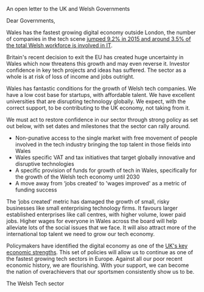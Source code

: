An open letter to the UK and Welsh Governments

Dear Governments,

Wales has the fastest growing digital economy outside London, the number of companies in the tech scene [jumped 9.2% in 2015 and around 3.5% of the total Welsh workforce is involved in IT][1]. 

Britain's recent decision to exit the EU has created huge uncertainty in Wales which now threatens this growth and may even reverse it. Investor confidence in key tech projects and ideas has suffered. The sector as a whole is at risk of loss of income and jobs outright.

Wales has fantastic conditions for the growth of Welsh tech companies. We have a low cost base for startups, with affordable talent. We have excellent universities that are disrupting technology globally. We expect, with the correct support, to be contributing to the UK economy, not taking from it.

We must act to restore confidence in our sector through strong policy as set out below, with set dates and milestones that the sector can rally around.

- Non-punative access to the single market with free movement of people involved in the tech industry bringing the top talent in those fields into Wales
- Wales specific VAT and tax initiatives that target globally innovative and disruptive technologies
- A specific provision of funds for growth of tech in Wales, specifically for the growth of the Welsh tech economy until 2030
- A move away from ‘jobs created’ to 'wages improved' as a metric of funding success 

The ‘jobs created’ metric has damaged the growth of small, risky businesses like small enterprising technology firms. It favours larger established enterprises like call centres, with higher volume, lower paid jobs. Higher wages for everyone in Wales across the board will help alleviate lots of the social issues that we face. It will also attract more of the international top talent we need to grow our tech economy.

Policymakers have identified the digital economy as one of the [UK's key economic strengths][2]. This set of policies will allow us to continue as one of the fastest growing tech sectors in Europe. Against all our poor recent economic history, we are flourishing. With your support, we can become the nation of overachievers that our sportsmen consistently show us to be.

The Welsh Tech sector

[1]:http://www.bbc.co.uk/news/uk-wales-37010376
[2]:http://news.sky.com/story/digital-tech-sector-60-bigger-than-thought-10439555
